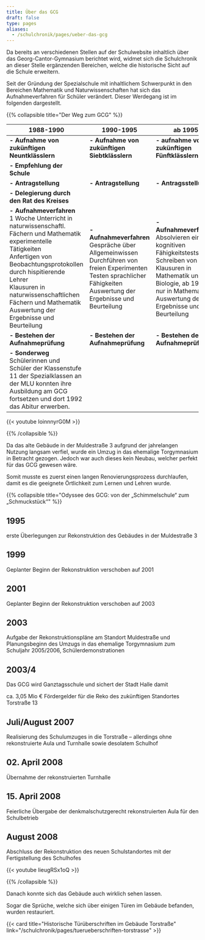 ```yaml
---
title: Über das GCG
draft: false
type: pages
aliases:
  - /schulchronik/pages/ueber-das-gcg
---
```


Da bereits an verschiedenen Stellen auf der Schulwebsite inhaltlich über das Georg-Cantor-Gymnasium berichtet wird, widmet sich die Schulchronik an dieser Stelle ergänzenden Bereichen, welche die historische Sicht auf die Schule erweitern.


Seit der Gründung der Spezialschule mit inhaltlichem Schwerpunkt in den Bereichen Mathematik und Naturwissenschaften hat sich das Aufnahmeverfahren für Schüler verändert. Dieser Werdegang ist im folgenden dargestellt.


{{% collapsible  title="Der Weg zum GCG" %}}

|1988-1990|1990-1995|ab 1995|
|-|-|-|
|**- Aufnahme von zukünftigen Neuntklässlern**|**- Aufnahme von zukünftigen Siebtklässlern**|**- aufnahme von zukünftigen Fünftklässlern**|
|**- Empfehlung der Schule**|||
|**- Antragstellung**|**- Antragstellung**|**- Antragsstellung**|
|**- Delegierung durch den Rat des Kreises**|||
|**- Aufnahmeverfahren**<br>1 Woche Unterricht in naturwissenschaftl. Fächern und Mathematik<br>experimentelle Tätigkeiten<br>Anfertigen von Beobachtungsprotokollen durch hispitierende Lehrer<br>Klausuren in naturwissenschaftlichen Fächern und Mathematik<br>Auswertung der Ergebnisse und Beurteilung|**- Aufnahmeverfahren**<br>Gespräche über Allgemeinwissen<br>Durchführen von freien Experimenten<br>Testen sprachlicher Fähigkeiten<br>Auswertung der Ergebnisse und Beurteilung|**- Aufnahmeverfahren**<br>Absolvieren eines kognitiven Fähigkeitstests<br>Schreiben von Klausuren in Mathematik und Biologie, ab 1996 nur in Mathematik<br>Auswertung der Ergebnisse und Beurteilung|
|**- Bestehen der Aufnahmeprüfung**|**- Bestehen der Aufnahmeprüfung**|**- Bestehen der Aufnahmeprüfung**|
|**- Sonderweg**<br>Schülerinnen und Schüler der Klassenstufe 11 der Spezialklassen an der MLU konnten ihre Ausbildung am GCG fortsetzen und dort 1992 das Abitur erwerben.||| 

{{< youtube IoinnnyrG0M >}}

{{% /collapsible %}}


Da das alte Gebäude in der Muldestraße 3 aufgrund der jahrelangen Nutzung langsam verfiel, wurde ein Umzug in das ehemalige Torgymnasium in Betracht gezogen. Jedoch war auch dieses kein Neubau, welcher perfekt für das GCG gewesen wäre.


Somit musste es zuerst einen langen Renovierungsprozess durchlaufen, damit es die geeignete Örtlichkeit zum Lernen und Lehren wurde.

{{% collapsible  title="Odyssee des GCG: von der „Schimmelschule“ zum „Schmuckstück“" %}}

## 1995

erste Überlegungen zur Rekonstruktion des Gebäudes in der Muldestraße 3


## 1999

Geplanter Beginn der Rekonstruktion verschoben auf 2001


## 2001

Geplanter Beginn der Rekonstruktion verschoben auf 2003


## 2003

Aufgabe der Rekonstruktionspläne am Standort Muldestraße und Planungsbeginn des Umzugs in das ehemalige Torgymnasium zum Schuljahr 2005/2006, Schülerdemonstrationen


## 2003/4

Das GCG wird Ganztagsschule und sichert der Stadt Halle damit

ca. 3,05 Mio € Fördergelder für die Reko des zukünftigen Standortes Torstraße 13


## Juli/August 2007

Realisierung des Schulumzuges in die Torstraße – allerdings ohne rekonstruierte Aula und Turnhalle sowie desolatem Schulhof


## 02. April 2008

Übernahme der rekonstruierten Turnhalle


## 15. April 2008

Feierliche Übergabe der denkmalschutzgerecht rekonstruierten Aula für den Schulbetrieb


## August 2008

Abschluss der Rekonstruktion des neuen Schulstandortes mit der Fertigstellung des Schulhofes

{{< youtube IieugRSx1oQ >}}

{{% /collapsible %}}


Danach konnte sich das Gebäude auch wirklich sehen lassen.


Sogar die Sprüche, welche sich über einigen Türen im Gebäude befanden, wurden restauriert.

{{< card title="Historische Türüberschriften im Gebäude Torstraße" link="/schulchronik/pages/tuerueberschriften-torstrasse" >}}

